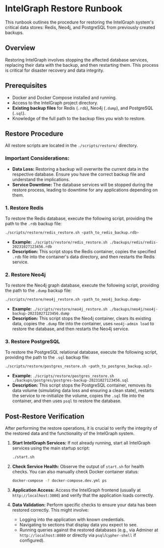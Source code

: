 # IntelGraph Restore Runbook

This runbook outlines the procedure for restoring the IntelGraph system's critical data stores: Redis, Neo4j, and PostgreSQL from previously created backups.

## Overview

Restoring IntelGraph involves stopping the affected database services, replacing their data with the backup, and then restarting them. This process is critical for disaster recovery and data integrity.

## Prerequisites

*   Docker and Docker Compose installed and running.
*   Access to the IntelGraph project directory.
*   **Existing backup files** for Redis (`.rdb`), Neo4j (`.dump`), and PostgreSQL (`.sql`).
*   Knowledge of the full path to the backup files you wish to restore.

## Restore Procedure

All restore scripts are located in the `./scripts/restore/` directory.

### Important Considerations:

*   **Data Loss:** Restoring a backup will overwrite the current data in the respective database. Ensure you have the correct backup file and understand the implications.
*   **Service Downtime:** The database services will be stopped during the restore process, leading to downtime for any applications depending on them.

### 1. Restore Redis

To restore the Redis database, execute the following script, providing the path to the `.rdb` backup file:

```bash
./scripts/restore/redis_restore.sh <path_to_redis_backup.rdb>
```

*   **Example:** `./scripts/restore/redis_restore.sh ./backups/redis/redis-20231027123456.rdb`
*   **Description:** This script stops the Redis container, copies the specified `.rdb` file into the container's data directory, and then restarts the Redis service.

### 2. Restore Neo4j

To restore the Neo4j graph database, execute the following script, providing the path to the `.dump` backup file:

```bash
./scripts/restore/neo4j_restore.sh <path_to_neo4j_backup.dump>
```

*   **Example:** `./scripts/restore/neo4j_restore.sh ./backups/neo4j/neo4j-backup-20231027123456.dump`
*   **Description:** This script stops the Neo4j container, clears its existing data, copies the `.dump` file into the container, uses `neo4j-admin load` to restore the database, and then restarts the Neo4j service.

### 3. Restore PostgreSQL

To restore the PostgreSQL relational database, execute the following script, providing the path to the `.sql` backup file:

```bash
./scripts/restore/postgres_restore.sh <path_to_postgres_backup.sql>
```

*   **Example:** `./scripts/restore/postgres_restore.sh ./backups/postgres/postgres-backup-20231027123456.sql`
*   **Description:** This script stops the PostgreSQL container, removes its data volume (simulating data loss and ensuring a clean state), restarts the service to re-initialize the volume, copies the `.sql` file into the container, and then uses `psql` to restore the database.

## Post-Restore Verification

After performing the restore operations, it is crucial to verify the integrity of the restored data and the functionality of the IntelGraph system.

1.  **Start IntelGraph Services:** If not already running, start all IntelGraph services using the main startup script:
    ```bash
    ./start.sh
    ```

2.  **Check Service Health:** Observe the output of `start.sh` for health checks. You can also manually check Docker container status:
    ```bash
    docker-compose -f docker-compose.dev.yml ps
    ```

3.  **Application Access:** Access the IntelGraph frontend (usually at `http://localhost:3000`) and verify that the application loads correctly.

4.  **Data Validation:** Perform specific checks to ensure your data has been restored correctly. This might involve:
    *   Logging into the application with known credentials.
    *   Navigating to sections that display data you expect to see.
    *   Running queries against the restored databases (e.g., via Adminer at `http://localhost:8080` or directly via `psql`/`cypher-shell` if configured).

